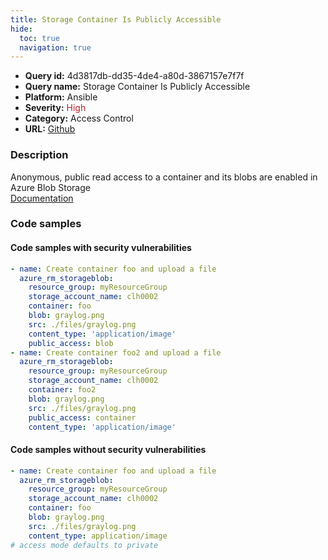 ```yaml
---
title: Storage Container Is Publicly Accessible
hide:
  toc: true
  navigation: true
---
```


<style>
  .highlight .hll {
    background-color: #ff171742;
  }
  .md-content {
    max-width: 1100px;
    margin: 0 auto;
  }
</style>

-   **Query id:** 4d3817db-dd35-4de4-a80d-3867157e7f7f
-   **Query name:** Storage Container Is Publicly Accessible
-   **Platform:** Ansible
-   **Severity:** <span style="color:#bb2124">High</span>
-   **Category:** Access Control
-   **URL:** [Github](https://github.com/Checkmarx/kics/tree/master/assets/queries/ansible/azure/storage_container_is_publicly_accessible)

### Description
Anonymous, public read access to a container and its blobs are enabled in Azure Blob Storage<br>
[Documentation](https://docs.ansible.com/ansible/latest/collections/azure/azcollection/azure_rm_storageblob_module.html#parameter-public_access)

### Code samples
#### Code samples with security vulnerabilities
```yaml title="Positive test num. 1 - yaml file" hl_lines="9 17"
- name: Create container foo and upload a file
  azure_rm_storageblob:
    resource_group: myResourceGroup
    storage_account_name: clh0002
    container: foo
    blob: graylog.png
    src: ./files/graylog.png
    content_type: 'application/image'
    public_access: blob
- name: Create container foo2 and upload a file
  azure_rm_storageblob:
    resource_group: myResourceGroup
    storage_account_name: clh0002
    container: foo2
    blob: graylog.png
    src: ./files/graylog.png
    public_access: container
    content_type: 'application/image'

```


#### Code samples without security vulnerabilities
```yaml title="Negative test num. 1 - yaml file"
- name: Create container foo and upload a file
  azure_rm_storageblob:
    resource_group: myResourceGroup
    storage_account_name: clh0002
    container: foo
    blob: graylog.png
    src: ./files/graylog.png
    content_type: application/image
# access mode defaults to private

```
